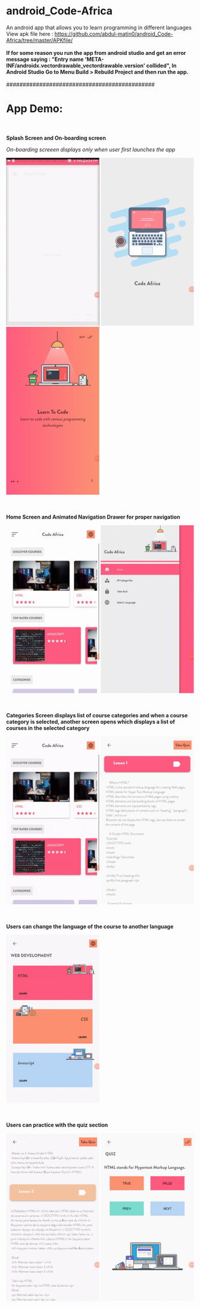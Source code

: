 # android_Code-Africa
An android app that allows you to learn programming in different languages<br>
View apk file here : <a href="https://github.com/abdul-matin0/android_Code-Africa/tree/master/APKfile" target="_blank">https://github.com/abdul-matin0/android_Code-Africa/tree/master/APKfile/</a>
<br><br>
<strong>If for some reason you run the app from android studio and get an error message saying : "Entry name 'META-INF/androidx.vectordrawable_vectordrawable.version' collided", In Android Studio Go to Menu Build > Rebuild Project and then run the app.</strong>
<br><br>
#############################################

# App Demo:
<br>
<br>
<b>Splash Screen and On-boarding screen </b>
<br>
<p><em>On-boarding screeen displays only when user first launches the app</em></p>
<p>
  <img src="https://github.com/abdul-matin0/android_Code-Africa/blob/master/CodeAfrica/screenshots/codeafrica-splash-onboard.gif" height="450px" width="250px">
  <img src="https://github.com/abdul-matin0/android_Code-Africa/blob/master/CodeAfrica/screenshots/splash_screen.jpg" height="450px" width="250px">
  <img src="https://github.com/abdul-matin0/android_Code-Africa/blob/master/CodeAfrica/screenshots/onboarding_screen.jpg" height="450px" width="250px">
</p>

<br><br>
<b>Home Screen and Animated Navigation Drawer for proper navigation</b>
<br>
<p>
  <img src="https://github.com/abdul-matin0/android_Code-Africa/blob/master/CodeAfrica/screenshots/home_screen.jpg" height="450px" width="250px">
  <img src="https://github.com/abdul-matin0/android_Code-Africa/blob/master/CodeAfrica/screenshots/navigation_drawer.jpg" height="450px" width="250px">
</p>

<br><br>
<b>Categories Screen displays list of course categories and when a course category is selected, another screen opens which displays a list of courses in the selected category</b>
<br>
<p>
  <img src="https://github.com/abdul-matin0/android_Code-Africa/blob/master/CodeAfrica/screenshots/codeafrica-categories.gif" height="450px" width="250px">
  <img src="https://github.com/abdul-matin0/android_Code-Africa/blob/master/CodeAfrica/screenshots/lesson.jpg" height="450px" width="250px">
</p>

<br><br>
<b>Users can change the language of the course to another language </b>
<br>
<p>
  <img src="https://github.com/abdul-matin0/android_Code-Africa/blob/master/CodeAfrica/screenshots/codeafrica-change-lang.gif" height="450px" width="250px">
</p>

<br><br>
<b>Users can practice with the quiz section </b>
<br>
<p>
  <img src="https://github.com/abdul-matin0/android_Code-Africa/blob/master/CodeAfrica/screenshots/codeafrica-quiz.gif" height="450px" width="250px">
  <img src="https://github.com/abdul-matin0/android_Code-Africa/blob/master/CodeAfrica/screenshots/quiz.jpg" height="450px" width="250px">
</p>
<br>
